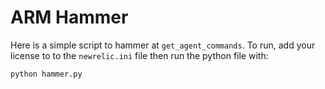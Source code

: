 # ARM Hammer

Here is a simple script to hammer at `get_agent_commands`. To run, add your license to to the `newrelic.ini` file then run the python file with:

```
python hammer.py
```